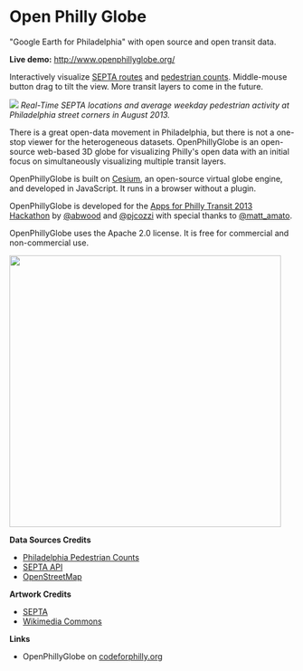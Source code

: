 Open Philly Globe
=================

"Google Earth for Philadelphia" with open source and open transit data.

**Live demo:** http://www.openphillyglobe.org/

Interactively visualize [SEPTA routes](http://www3.septa.org/hackathon/) and [pedestrian counts](http://philadelphiaretail.com/demographics-ped-count.aspx).  Middle-mouse button drag to tilt the view.  More transit layers to come in the future.

![](https://raw.github.com/AnalyticalGraphicsInc/OpenPhillyGlobe/master/Documentation/Ped.png)
_Real-Time SEPTA locations and average weekday pedestrian activity at Philadelphia street corners in August 2013._

There is a great open-data movement in Philadelphia, but there is not a one-stop viewer for the heterogeneous datasets.  OpenPhillyGlobe is an open-source web-based 3D globe for visualizing Philly's open data with an initial focus on simultaneously visualizing multiple transit layers.

OpenPhillyGlobe is built on [Cesium](https://github.com/AnalyticalGraphicsInc/cesium), an open-source virtual globe engine, and developed in JavaScript.  It runs in a browser without a plugin.

OpenPhillyGlobe is developed for the [Apps for Philly Transit 2013 Hackathon](http://appsforphilly.org/?tag=transit) by [@abwood](https://twitter.com/abwood) and [@pjcozzi](https://twitter.com/pjcozzi) with special thanks to [@matt_amato](https://twitter.com/matt_amato).

OpenPhillyGlobe uses the Apache 2.0 license.  It is free for commercial and non-commercial use.

<img src="https://raw.github.com/AnalyticalGraphicsInc/OpenPhillyGlobe/master/Documentation/alexSmall.jpg" width="480" />

**Data Sources Credits**
* [Philadelphia Pedestrian Counts](http://philadelphiaretail.com/demographics-ped-count.aspx)
* [SEPTA API](http://www3.septa.org/hackathon/)
* [OpenStreetMap](http://www.openstreetmap.org/)

**Artwork Credits**
* [SEPTA](https://twitter.com/SEPTA)
* [Wikimedia Commons](http://commons.wikimedia.org/wiki/File:Pictograms-nps-misc-pedestrian_crossing.svg)

**Links**
* OpenPhillyGlobe on [codeforphilly.org](http://codeforphilly.org/projects/OpenPhillyGlobe)
